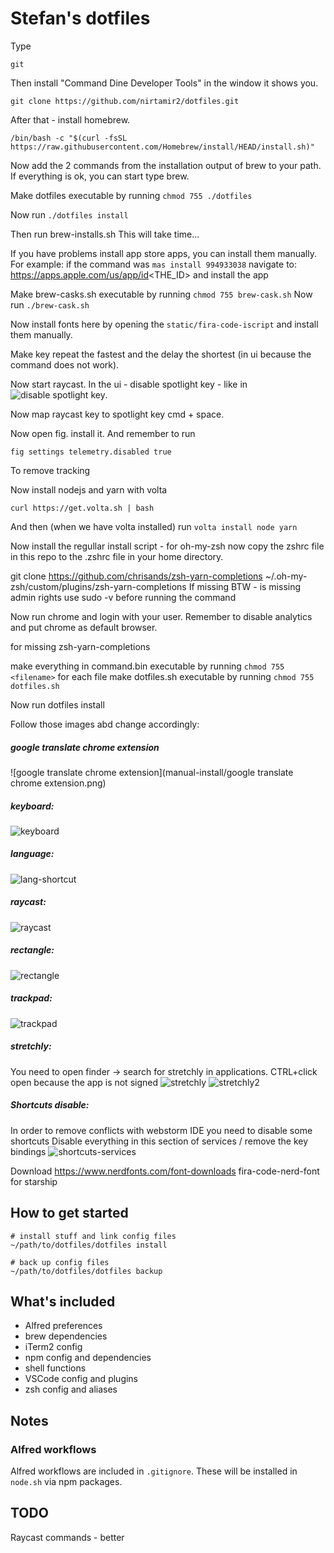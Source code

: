 # Stefan's dotfiles

Type

```
git
```

Then install "Command Dine Developer Tools" in the window it shows you.

```
git clone https://github.com/nirtamir2/dotfiles.git
```

After that - install homebrew.

```
/bin/bash -c "$(curl -fsSL https://raw.githubusercontent.com/Homebrew/install/HEAD/install.sh)"
```

Now add the 2 commands from the installation output of brew to your path. If everything is ok, you can start type brew.

Make dotfiles executable by running `chmod 755 ./dotfiles`

Now run ```./dotfiles install```

Then run brew-installs.sh This will take time...

If you have problems install app store apps, you can install them manually. For example: if the command
was `mas install 994933038` navigate to:
https://apps.apple.com/us/app/id<THE_ID>
and install the app

Make brew-casks.sh executable by running `chmod 755 brew-cask.sh`
Now run ```./brew-cask.sh```

Now install fonts here by opening the `static/fira-code-iscript` and install them manually.

Make key repeat the fastest and the delay the shortest (in ui because the command does not work).

Now start raycast. In the ui - disable spotlight key - like in ![disable spotlight key](./spotlight.png).

Now map raycast key to spotlight key cmd + space.

Now open fig. install it. And remember to run

```
fig settings telemetry.disabled true
```

To remove tracking

Now install nodejs and yarn with volta

```
curl https://get.volta.sh | bash
```

And then (when we have volta installed) run
```volta install node yarn```

Now install the regullar install script - for oh-my-zsh
now copy the zshrc file in this repo to the .zshrc file in your home directory.

git clone https://github.com/chrisands/zsh-yarn-completions ~/.oh-my-zsh/custom/plugins/zsh-yarn-completions
If missing
BTW - is missing admin rights use sudo -v before running the command

Now run chrome and login with your user. Remember to disable analytics and put chrome as default browser.

for missing zsh-yarn-completions


make everything in command.bin executable by running `chmod 755 <filename>` for each file
make dotfiles.sh executable by running `chmod 755 dotfiles.sh`

Now run dotfiles install

Follow those images abd change accordingly:
##### google translate chrome extension
![google translate chrome extension](manual-install/google translate chrome extension.png)
##### keyboard:
![keyboard](manual-install/keyboard.png)
##### language:
![lang-shortcut](manual-install/lang-shortcut.png)
##### raycast:
![raycast](manual-install/raycast.png)
##### rectangle:
![rectangle](manual-install/rectangle.png)
##### trackpad:
![trackpad](manual-install/trackpad.png)
##### stretchly:
You need to open finder -> search for stretchly in applications. CTRL+click open because the app is not signed
![stretchly](manual-install/stretchly.png)
![stretchly2](manual-install/stretchly2.png)
##### Shortcuts disable:
In order to remove conflicts with webstorm IDE you need to disable some shortcuts
Disable everything in this section of services / remove the key bindings
![shortcuts-services](manual-install/shortcuts-services.png)


Download https://www.nerdfonts.com/font-downloads fira-code-nerd-font for starship


## How to get started

```
# install stuff and link config files
~/path/to/dotfiles/dotfiles install

# back up config files
~/path/to/dotfiles/dotfiles backup
```

## What's included

- Alfred preferences
- brew dependencies
- iTerm2 config
- npm config and dependencies
- shell functions
- VSCode config and plugins
- zsh config and aliases

## Notes

### Alfred workflows

Alfred workflows are included in `.gitignore`. These will be installed in `node.sh` via npm packages.


## TODO
Raycast commands - better